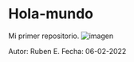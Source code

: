 # Hola-mundo
Mi primer repositorio.
![imagen](https://user-images.githubusercontent.com/99156540/152722386-c780b704-5f27-446f-bd87-ea0f7474bccd.png)

Autor: Ruben E.
Fecha: 06-02-2022
